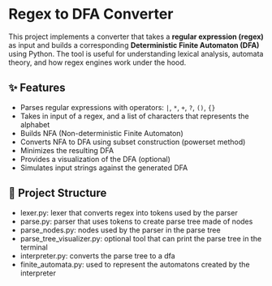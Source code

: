 # Regex to DFA Converter

This project implements a converter that takes a **regular expression (regex)** as input and builds a corresponding **Deterministic Finite Automaton (DFA)** using Python. The tool is useful for understanding lexical analysis, automata theory, and how regex engines work under the hood.

## ✨ Features

- Parses regular expressions with operators: `|`, `*`, `+`, `?`, `()`, `{}`
- Takes in input of a regex, and a list of characters that represents the alphabet
- Builds NFA (Non-deterministic Finite Automaton)
- Converts NFA to DFA using subset construction (powerset method)
- Minimizes the resulting DFA
- Provides a visualization of the DFA (optional)
- Simulates input strings against the generated DFA

## 📂 Project Structure

- lexer.py: lexer that converts regex into tokens used by the parser
- parse.py: parser that uses tokens to create parse tree made of nodes
- parse_nodes.py: nodes used by the parser in the parse tree
- parse_tree_visualizer.py: optional tool that can print the parse tree in the terminal
- interpreter.py: converts the parse tree to a dfa
- finite_automata.py: used to represent the automatons created by the interpreter
